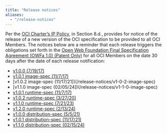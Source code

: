 ```yaml
---
title: "Release notices"
aliases: 
  - "/release-notices"
---
```


Per the [OCI Charter’s IP Policy](https://github.com/opencontainers/tob/blob/master/CHARTER.md), in Section 8.d., provides for notice of the release of a new version of the OCI specification to be provided to all OCI Members. The notices below are a reminder that each release triggers the obligations set forth in the [Open Web Foundation Final Specification Agreement (OWFa 1.0) (Patent Only)](https://www.openwebfoundation.org/the-agreements/the-owf-1-0-agreements-granted-claims/owfa-1-0-patent-only) for all OCI Members on the date 30 days after the date of each release notification:

- [v1.0.0 (7/19/17)](/release-notices/v1-0-0)
- [v1.0.1 image-spec (11/7/17)](/release-notices/v1-0-1-image-spec)
- [v1.0.2 image-spec (11/17/21])(/release-notices/v1-0-2-image-spec)
- [v1.1.0 image-spec (02/05/24])(/release-notices/v1-1-0-image-spec)
- [v1.0.1 runtime-spec (11/7/17)](/release-notices/v1-0-1-runtime-spec)
- [v1.0.2 runtime-spec (3/27/20)](/release-notices/v1-0-2-runtime-spec)
- [v1.1.0 runtime-spec (7/21/23)](/release-notices/v1-1-0-runtime-spec)
- [v1.2.0 runtime-spec (2/13/24)](/release-notices/v1-2-0-runtime-spec)
- [v1.0.0 distribution-spec (5/5/21)](/release-notices/v1-0-0-distribution-spec)
- [v1.0.1 distribution-spec (11/17/21)](/release-notices/v1-0-1-distribution-spec)
- [v1.1.0 distribution-spec (02/15/24)](/release-notices/v1-1-0-distribution-spec)
